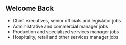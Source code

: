 ## Welcome Back

- Chief executives, senior officials and legislator jobs
- Administrative and commercial manager jobs
- Production and specialized services manager jobs
- Hospitality, retail and other services manager jobs
